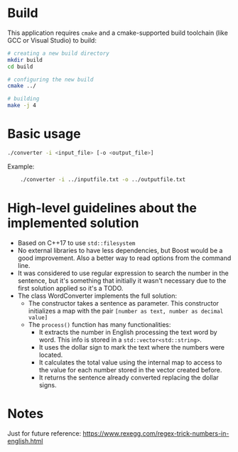 # Build

This application requires `cmake` and a cmake-supported build toolchain (like GCC
or Visual Studio) to build:

```sh
# creating a new build directory
mkdir build
cd build

# configuring the new build
cmake ../

# building
make -j 4
```

# Basic usage

```sh
./converter -i <input_file> [-o <output_file>]
```

Example:

```sh
    ./converter -i ../inputfile.txt -o ../outputfile.txt
```

# High-level guidelines about the implemented solution

- Based on C++17 to use `std::filesystem`
- No external libraries to have less dependencies, but Boost would be a good improvement. Also a better way to read options from the command line.
- It was considered to use regular expression to search the number in the sentence, but it's something that initially it wasn't necessary due to the first solution applied so it's a TODO.
- The class WordConverter implements the full solution:
	- The constructor takes a sentence as parameter. This constructor initializes a map with the pair `[number as text, number as decimal value]`
	- The `process()` function has many functionalities:
		- It extracts the number in English processing the text word by word. This info is stored in a `std::vector<std::string>`.
		- It uses the dollar sign to mark the text where the numbers were located.
		- It calculates the total value using the internal map to access to the value for each number stored in the vector created before.
		- It returns the sentence already converted replacing the dollar signs. 

# Notes

Just for future reference: https://www.rexegg.com/regex-trick-numbers-in-english.html 
